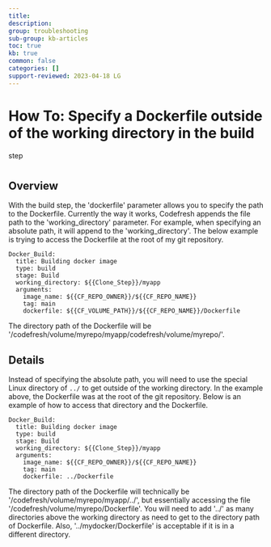 ```yaml
---
title: 
description: 
group: troubleshooting
sub-group: kb-articles
toc: true
kb: true
common: false
categories: []
support-reviewed: 2023-04-18 LG
---
```


# How To: Specify a Dockerfile outside of the working directory in the build
step

#

## Overview

With the build step, the 'dockerfile' parameter allows you to specify the path
to the Dockerfile. Currently the way it works, Codefresh appends the file path
to the 'working_directory' parameter. For example, when specifying an absolute
path, it will append to the 'working_directory'. The below example is trying
to access the Dockerfile at the root of my git repository.

    
    
    Docker_Build:  
      title: Building docker image  
      type: build  
      stage: Build  
      working_directory: ${{Clone_Step}}/myapp  
      arguments:  
        image_name: ${{CF_REPO_OWNER}}/${{CF_REPO_NAME}}  
        tag: main  
        dockerfile: ${{CF_VOLUME_PATH}}/${{CF_REPO_NAME}}/Dockerfile

The directory path of the Dockerfile will be
'/codefresh/volume/myrepo/myapp/codefresh/volume/myrepo/'.

## Details

Instead of specifying the absolute path, you will need to use the special
Linux directory of `../` to get outside of the working directory. In the
example above, the Dockerfile was at the root of the git repository. Below is
an example of how to access that directory and the Dockerfile.

    
    
    Docker_Build:  
      title: Building docker image  
      type: build  
      stage: Build  
      working_directory: ${{Clone_Step}}/myapp  
      arguments:  
        image_name: ${{CF_REPO_OWNER}}/${{CF_REPO_NAME}}  
        tag: main  
        dockerfile: ../Dockerfile

The directory path of the Dockerfile will technically be
'/codefresh/volume/myrepo/myapp/../', but essentially accessing the file
'/codefresh/volume/myrepo/Dockerfile'. You will need to add '../' as many
directories above the working directory as need to get to the directory path
of Dockerfile. Also, '../mydocker/Dockerfile' is acceptable if it is in a
different directory.

